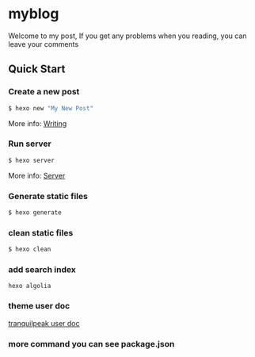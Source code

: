 # myblog

Welcome to my post, If you get any problems when you reading, you can leave your comments

## Quick Start

### Create a new post

``` bash
$ hexo new "My New Post"
```

More info: [Writing](https://hexo.io/docs/writing.html)

### Run server

``` bash
$ hexo server
```

More info: [Server](https://hexo.io/docs/server.html)

### Generate static files

``` bash
$ hexo generate
```

### clean static files

``` bash
$ hexo clean
```
### add search index
```
hexo algolia
```
### theme user doc

[tranquilpeak user doc](https://github.com/LouisBarranqueiro/hexo-theme-tranquilpeak/blob/master/docs/user.md)

### more command you can see package.json
